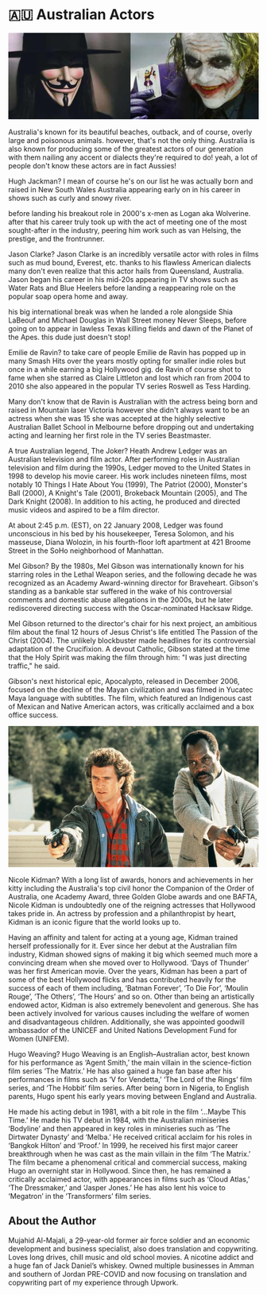 # 🇦🇺 Australian Actors

![image1](_static/images/australian-actors/image1.jpg)

Australia's known for its beautiful beaches, outback, and of course, overly
large and poisonous animals. however, that's not the only thing. Australia is
also known for producing some of the greatest actors of our generation with them
nailing any accent or dialects they're required to do! yeah, a lot of people
don't know these actors are in fact Aussies!

Hugh Jackman? I mean of course he's on our list he was actually born and raised
in New South Wales Australia appearing early on in his career in shows such as
curly and snowy river.

before landing his breakout role in 2000's x-men as Logan aka Wolverine. after
that his career truly took up with the act of meeting one of the most
sought-after in the industry, peering him work such as van Helsing, the
prestige, and the frontrunner.

Jason Clarke? Jason Clarke is an incredibly versatile actor with roles in films
such as mud bound, Everest, etc. thanks to his flawless American dialects many
don't even realize that this actor hails from Queensland, Australia. Jason began
his career in his mid-20s appearing in TV shows such as Water Rats and Blue
Heelers before landing a reappearing role on the popular soap opera home and
away.

his big international break was when he landed a role alongside Shia LaBeouf and
Michael Douglas in Wall Street money Never Sleeps, before going on to appear in
lawless Texas killing fields and dawn of the Planet of the Apes. this dude just
doesn't stop!

Emilie de Ravin? to take care of people Emilie de Ravin has popped up in many
Smash Hits over the years mostly opting for smaller indie roles but once in a
while earning a big Hollywood gig. de Ravin of course shot to fame when she
starred as Claire Littleton and lost which ran from 2004 to 2010 she also
appeared in the popular TV series Roswell as Tess Harding.

Many don't know that de Ravin is Australian with the actress being born and
raised in Mountain laser Victoria however she didn't always want to be an
actress when she was 15 she was accepted at the highly selective Australian
Ballet School in Melbourne before dropping out and undertaking acting and
learning her first role in the TV series Beastmaster.

A true Australian legend, The Joker? Heath Andrew Ledger was an Australian
television and film actor. After performing roles in Australian television and
film during the 1990s, Ledger moved to the United States in 1998 to develop his
movie career. His work includes nineteen films, most notably 10 Things I Hate
About You (1999), The Patriot (2000), Monster's Ball (2000), A Knight's Tale
(2001), Brokeback Mountain (2005), and The Dark Knight (2008). In addition to
his acting, he produced and directed music videos and aspired to be a film
director.

At about 2:45 p.m. (EST), on 22 January 2008, Ledger was found unconscious in
his bed by his housekeeper, Teresa Solomon, and his masseuse, Diana Wolozin, in
his fourth-floor loft apartment at 421 Broome Street in the SoHo neighborhood of
Manhattan.

Mel Gibson? By the 1980s, Mel Gibson was internationally known for his starring
roles in the Lethal Weapon series, and the following decade he was recognized as
an Academy Award-winning director for Braveheart. Gibson's standing as a
bankable star suffered in the wake of his controversial comments and domestic
abuse allegations in the 2000s, but he later rediscovered directing success with
the Oscar-nominated Hacksaw Ridge.

Mel Gibson returned to the director's chair for his next project, an ambitious
film about the final 12 hours of Jesus Christ's life entitled The Passion of the
Christ (2004). The unlikely blockbuster made headlines for its controversial
adaptation of the Crucifixion. A devout Catholic, Gibson stated at the time that
the Holy Spirit was making the film through him: "I was just directing traffic,"
he said.

Gibson's next historical epic, Apocalypto, released in December 2006, focused on
the decline of the Mayan civilization and was filmed in Yucatec Maya language
with subtitles. The film, which featured an Indigenous cast of Mexican and
Native American actors, was critically acclaimed and a box office success.

![image2](_static/images/australian-actors/image2.jpg)

Nicole Kidman? With a long list of awards, honors and achievements in her kitty
including the Australia's top civil honor the Companion of the Order of
Australia, one Academy Award, three Golden Globe awards and one BAFTA, Nicole
Kidman is undoubtedly one of the reigning actresses that Hollywood takes pride
in. An actress by profession and a philanthropist by heart, Kidman is an iconic
figure that the world looks up to.

Having an affinity and talent for acting at a young age, Kidman trained herself
professionally for it. Ever since her debut at the Australian film industry,
Kidman showed signs of making it big which seemed much more a convincing dream
when she moved over to Hollywood. ‘Days of Thunder’ was her first American
movie. Over the years, Kidman has been a part of some of the best Hollywood
flicks and has contributed heavily for the success of each of them including,
‘Batman Forever’, ‘To Die For’, ‘Moulin Rouge’, ‘The Others’, ‘The Hours’ and so
on. Other than being an artistically endowed actor, Kidman is also extremely
benevolent and generous. She has been actively involved for various causes
including the welfare of women and disadvantageous children. Additionally, she
was appointed goodwill ambassador of the UNICEF and United Nations Development
Fund for Women (UNIFEM).

Hugo Weaving? Hugo Weaving is an English–Australian actor, best known for his
performance as ‘Agent Smith,’ the main villain in the science-fiction film
series ‘The Matrix.’ He has also gained a huge fan base after his performances
in films such as ‘V for Vendetta,’ ‘The Lord of the Rings’ film series, and ‘The
Hobbit’ film series. After being born in Nigeria, to English parents, Hugo spent
his early years moving between England and Australia.

He made his acting debut in 1981, with a bit role in the film ‘…Maybe This
Time.’ He made his TV debut in 1984, with the Australian miniseries ‘Bodyline’
and then appeared in key roles in miniseries such as ‘The Dirtwater Dynasty’ and
‘Melba.’ He received critical acclaim for his roles in ‘Bangkok Hilton’ and
‘Proof.’ In 1999, he received his first major career breakthrough when he was
cast as the main villain in the film ‘The Matrix.’ The film became a phenomenal
critical and commercial success, making Hugo an overnight star in Hollywood.
Since then, he has remained a critically acclaimed actor, with appearances in
films such as ‘Cloud Atlas,’ ‘The Dressmaker,’ and ‘Jasper Jones.’ He has also
lent his voice to ‘Megatron’ in the ‘Transformers’ film series.

## About the Author

Mujahid Al-Majali, a 29-year-old former air force soldier and an economic
development and business specialist, also does translation and copywriting.
Loves long drives, chill music and old school movies. A nicotine addict and a
huge fan of Jack Daniel’s whiskey. Owned multiple businesses in Amman and
southern of Jordan PRE-COVID and now focusing on translation and copywriting
part of my experience through Upwork.
